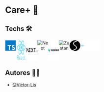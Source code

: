# Care+ 💖

## Techs 🛠
<div align="center" style="display: flex">
  <img align="center" alt="TypeScript" height="35" width="35" src="https://github.com/devicons/devicon/blob/master/icons/typescript/typescript-original.svg">
  <img align="center" alt="React" height="65" width="35" src="https://github.com/devicons/devicon/blob/master/icons/react/react-original-wordmark.svg">
  <img align="center" alt="NextJS" height="65" width="35" src="https://github.com/devicons/devicon/blob/master/icons/nextjs/nextjs-original-wordmark.svg">
  <img align="center" alt="Next Auth" height="35" width="35" src="https://next-auth.js.org/img/logo/logo-xs.png">
  <img align="center" alt="Supabase" height="65" width="35" src="https://github.com/devicons/devicon/blob/master/icons/supabase/supabase-original-wordmark.svg">
  <img align="center" alt="Zustand" width="35" height="35" src="https://github.com/pmndrs/zustand/raw/main/docs/favicon.ico">
  <img align="center" alt="Swiper" width="35" height="35" src="https://github.com/devicons/devicon/blob/master/icons/swiper/swiper-original.svg">
  <img align="center" alt="Tailwind" width="65" height="35" src="https://github.com/devicons/devicon/blob/master/icons/tailwindcss/tailwindcss-original-wordmark.svg">
</div>

## Autores 🧑‍💼
- [@Victor-Lis](https://www.linkedin.com/in/victor-lis-bronzo)
